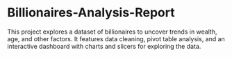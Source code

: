 # Billionaires-Analysis-Report
This project explores a dataset of billionaires to uncover trends in wealth, age, and other factors. It features data cleaning, pivot table analysis, and an interactive dashboard with charts and slicers for exploring the data.
